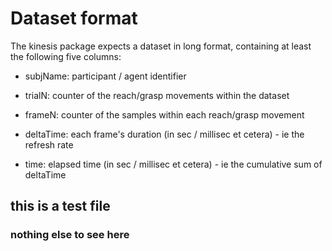 # Dataset format
The kinesis package expects a dataset in long format, containing at least the following five columns: 

- subjName: participant / agent identifier

- trialN: counter of the reach/grasp movements within the dataset

- frameN: counter of the samples within each reach/grasp movement

- deltaTime: each frame's duration (in sec / millisec et cetera) - ie the refresh rate

- time: elapsed time (in sec / millisec et cetera) - ie the cumulative sum of deltaTime

## this is a test file
### nothing else to see here

